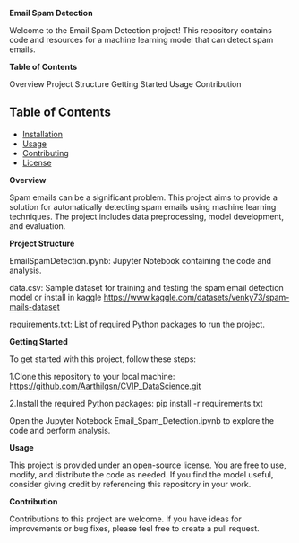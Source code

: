 **Email Spam Detection**

Welcome to the Email Spam Detection project! 
This repository contains code and resources for a machine learning model that can detect spam emails.

**Table of Contents**

Overview
Project Structure
Getting Started
Usage
Contribution
## Table of Contents

- [Installation](#installation)
- [Usage](#usage)
- [Contributing](#contributing)
- [License](#license)


**Overview**

Spam emails can be a significant problem. This project aims to provide a solution for automatically detecting spam emails using machine learning techniques. 
The project includes data preprocessing, model development, and evaluation.

**Project Structure**

EmailSpamDetection.ipynb: Jupyter Notebook containing the code and analysis.

data.csv: Sample dataset for training and testing the spam email detection model or install in kaggle 
https://www.kaggle.com/datasets/venky73/spam-mails-dataset

requirements.txt: List of required Python packages to run the project.

**Getting Started**

To get started with this project, follow these steps:

1.Clone this repository to your local machine:
https://github.com/Aarthilgsn/CVIP_DataScience.git

2.Install the required Python packages:
pip install -r requirements.txt

Open the Jupyter Notebook Email_Spam_Detection.ipynb to explore the code and perform analysis.

**Usage**

This project is provided under an open-source license. You are free to use, modify, and distribute the code as needed. If you find the model useful, consider giving credit by referencing this repository in your work.

**Contribution**

Contributions to this project are welcome. If you have ideas for improvements or bug fixes, please feel free to create a pull request.



